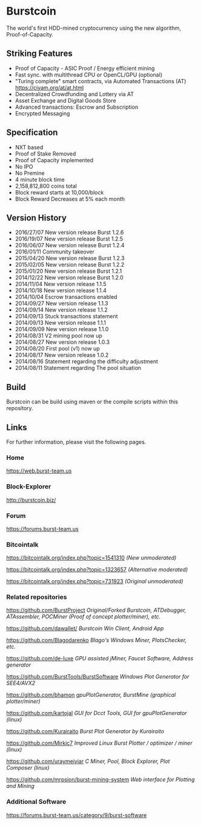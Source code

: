 # Burstcoin

The world's first HDD-mined cryptocurrency using the new algorithm, Proof-of-Capacity.

## Striking Features

- Proof of Capacity - ASIC Proof / Energy efficient mining
- Fast sync. with multithread CPU or OpenCL/GPU (optional)
- "Turing complete" smart contracts, via Automated Transactions (AT) https://ciyam.org/at/at.html
- Decentralized Crowdfunding and Lottery via AT
- Asset Exchange and Digital Goods Store
- Advanced transactions: Escrow and Subscription
- Encrypted Messaging

## Specification

- NXT based
- Proof of Stake Removed
- Proof of Capacity implemented
- No IPO
- No Premine
- 4 minute block time
- 2,158,812,800 coins total
- Block reward starts at 10,000/block
- Block Reward Decreases at 5% each month

## Version History

- 2016/27/07 New version release Burst 1.2.6
- 2016/19/07 New version release Burst 1.2.5
- 2016/06/07 New version release Burst 1.2.4            
- 2016/01/11 Community takeover
- 2015/04/20 New version release Burst 1.2.3
- 2015/02/05 New version release Burst 1.2.2
- 2015/01/20 New version release Burst 1.2.1
- 2014/12/22 New version release Burst 1.2.0
- 2014/11/04 New version release 1.1.5
- 2014/10/18 New version release 1.1.4
- 2014/10/04 Escrow transactions enabled
- 2014/09/27 New version release 1.1.3
- 2014/09/14 New version release 1.1.2
- 2014/09/13 Stuck transactions statement
- 2014/09/13 New version release 1.1.1
- 2014/09/09 New version release 1.1.0
- 2014/08/31 V2 mining pool now up
- 2014/08/27 New version release 1.0.3
- 2014/08/20 First pool (v1) now up
- 2014/08/17 New version release 1.0.2
- 2014/08/16 Statement regarding the difficulty adjustment
- 2014/08/11 Statement regarding The pool situation

## Build

Burstcoin can be build using maven or the compile scripts within this repository.

## Links

For further information, please visit the following pages.

### Home
https://web.burst-team.us

### Block-Explorer
http://burstcoin.biz/

### Forum
https://forums.burst-team.us

### Bitcointalk
https://bitcointalk.org/index.php?topic=1541310 *(New unmoderated)*

https://bitcointalk.org/index.php?topic=1323657 *(Alternative moderated)*

https://bitcointalk.org/index.php?topic=731923 *(Original unmoderated)*

### Related repositories
https://github.com/BurstProject *Original/Forked Burstcoin, ATDebugger, ATAssembler, POCMiner (Proof of concept plotter/miner), etc.*

https://github.com/dawallet/ *Burstcoin Win Client, Android App*

https://github.com/Blagodarenko  *Blago's Windows Miner, PlotsChecker, etc.*

https://github.com/de-luxe *GPU assisted jMiner, Faucet Software, Address generator*

https://github.com/BurstTools/BurstSoftware *Windows Plot Generator for SEE4/AVX2*

https://github.com/bhamon *gpuPlotGenerator, BurstMine (graphical plotter/miner)*

https://github.com/kartojal *GUI for Dcct Tools, GUI for gpuPlotGenerator (linux)*

https://github.com/Kurairaito *Burst Plot Generator by Kurairaito*

https://github.com/Mirkic7 *Improved Linux Burst Plotter / optimizer / miner (linux)*

https://github.com/uraymeiviar *C Miner, Pool, Block Explorer, Plot Composer (linux)*

https://github.com/mrpsion/burst-mining-system *Web interface for Plotting and Mining*

### Additional Software
https://forums.burst-team.us/category/9/burst-software
